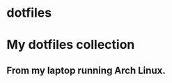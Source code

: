 # dotfiles

My dotfiles collection
======================

## From my laptop running Arch Linux. ##

